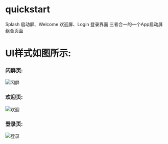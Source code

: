 # quickstart
Splash 启动屏、Welcome 欢迎屏、Login 登录界面 三者合一的一个App启动屏组合页面

# UI样式如图所示:
### 闪屏页:
![闪屏](https://user-images.githubusercontent.com/25526248/228320694-598eb5ce-a460-47a8-b87a-b9958f9ca4f2.png)

### 欢迎页:
![欢迎](https://user-images.githubusercontent.com/25526248/228320837-e89b85f9-6047-489c-90c3-49da7568607c.png)

### 登录页:
![登录](https://user-images.githubusercontent.com/25526248/228320868-cc702ebf-3dac-4bfc-9a90-c0bfe92cb329.png)
